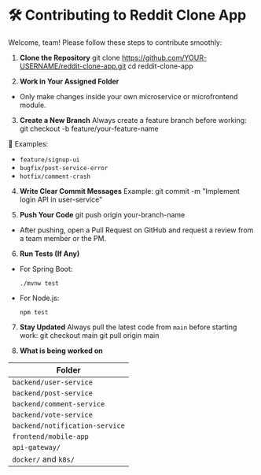 # 🛠️ Contributing to Reddit Clone App

Welcome, team! Please follow these steps to contribute smoothly:

1. **Clone the Repository**
   git clone https://github.com/YOUR-USERNAME/reddit-clone-app.git
   cd reddit-clone-app

2. **Work in Your Assigned Folder**

- Only make changes inside your own microservice or microfrontend module.

3. **Create a New Branch**
   Always create a feature branch before working:
   git checkout -b feature/your-feature-name

🔖 Examples:

- `feature/signup-ui`
- `bugfix/post-service-error`
- `hotfix/comment-crash`

4. **Write Clear Commit Messages**
   Example:
   git commit -m "Implement login API in user-service"

5. **Push Your Code**
   git push origin your-branch-name

- After pushing, open a Pull Request on GitHub and request a review from a team member or the PM.

6. **Run Tests (If Any)**

- For Spring Boot:
  ```
  ./mvnw test
  ```
- For Node.js:
  ```
  npm test
  ```

7. **Stay Updated**
   Always pull the latest code from `main` before starting work:
   git checkout main
   git pull origin main

8. **What is being worked on**

| Folder |
|----------------------------------
| `backend/user-service`  
| `backend/post-service`  
| `backend/comment-service`  
| `backend/vote-service`  
| `backend/notification-service`  
| `frontend/mobile-app`  
| `api-gateway/`  
| `docker/` and `k8s/`
